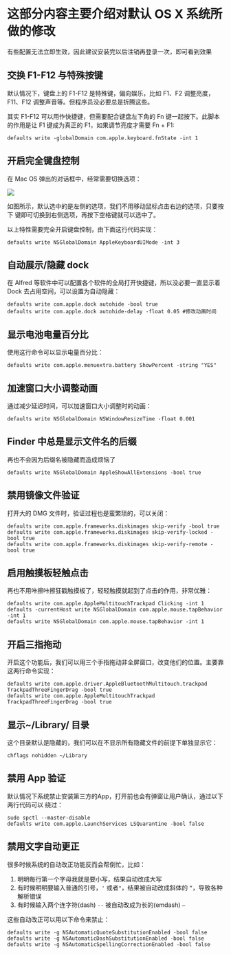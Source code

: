 # 这部分内容主要介绍对默认 OS X 系统所做的修改

有些配置无法立即生效，因此建议安装完以后注销再登录一次，即可看到效果

## 交换 F1-F12 与特殊按键

默认情况下，键盘上的 F1-F12 是特殊键，偏向娱乐，比如 F1、F2 调整亮度，F11、F12
调整声音等。但程序员没必要总是折腾这些。

其实 F1-F12 可以用作快捷键，但需要配合键盘左下角的 Fn
键一起按下。此脚本的作用是让 F1 键成为真正的 F1，如果调节亮度才需要 Fn + F1:

```shell
defaults write -globalDomain com.apple.keyboard.fnState -int 1
```

## 开启完全键盘控制

在 Mac OS 弹出的对话框中，经常需要切换选项：

![](http://blog.bestswifter.com/1515801904.png)

如图所示，默认选中的是左侧的选项，我们不用移动鼠标点击右边的选项，只要按下 <Tab>
键即可切换到右侧选项，再按下空格键就可以选中了。

以上特性需要完全开启键盘控制，由下面这行代码实现：

```shell
defaults write NSGlobalDomain AppleKeyboardUIMode -int 3
```

## 自动展示/隐藏 dock

在 Alfred 等软件中可以配置各个软件的全局打开快捷键，所以没必要一直显示着 Dock
去占用空间，可以设置为自动隐藏：

```shell
defaults write com.apple.dock autohide -bool true
defaults write com.apple.dock autohide-delay -float 0.05 #修改动画时间
```

## 显示电池电量百分比

使用这行命令可以显示电量百分比：

```shell
defaults write com.apple.menuextra.battery ShowPercent -string "YES"
```

## 加速窗口大小调整动画

通过减少延迟时间，可以加速窗口大小调整时的动画：

```shell
defaults write NSGlobalDomain NSWindowResizeTime -float 0.001
```

## Finder 中总是显示文件名的后缀

再也不会因为后缀名被隐藏而造成烦恼了

```shell
defaults write NSGlobalDomain AppleShowAllExtensions -bool true
```

## 禁用镜像文件验证

打开大的 DMG 文件时，验证过程也是蛮繁琐的，可以关闭：

```shell
defaults write com.apple.frameworks.diskimages skip-verify -bool true
defaults write com.apple.frameworks.diskimages skip-verify-locked -bool true
defaults write com.apple.frameworks.diskimages skip-verify-remote -bool true
```

## 启用触摸板轻触点击

再也不用咔擦咔擦狂戳触摸板了，轻轻触摸就起到了点击的作用，非常优雅：

```shell
defaults write com.apple.AppleMultitouchTrackpad Clicking -int 1
defaults -currentHost write NSGlobalDomain com.apple.mouse.tapBehavior -int 1
defaults write NSGlobalDomain com.apple.mouse.tapBehavior -int 1
```

## 开启三指拖动

开启这个功能后，我们可以用三个手指拖动非全屏窗口，改变他们的位置。主要靠这两行命令实现：

```shell
defaults write com.apple.driver.AppleBluetoothMultitouch.trackpad TrackpadThreeFingerDrag -bool true
defaults write com.apple.AppleMultitouchTrackpad TrackpadThreeFingerDrag -bool true
```

## 显示~/Library/ 目录

这个目录默认是隐藏的，我们可以在不显示所有隐藏文件的前提下单独显示它：

```shell
chflags nohidden ~/Library
```

## 禁用 App 验证

默认情况下系统禁止安装第三方的App，打开前也会有弹窗让用户确认，通过以下两行代码可以 绕过：

```shell
sudo spctl --master-disable
defaults write com.apple.LaunchServices LSQuarantine -bool false
```

## 禁用文字自动更正

很多时候系统的自动改正功能反而会帮倒忙，比如：

1. 明明每行第一个字母我就是要小写，结果自动改成大写
2. 有时候明明要输入普通的引号，`'` 或者`"`，结果被自动改成斜体的 `“`，导致各种解析错误
3. 有时候输入两个连字符(dash) `--` 被自动改成为长的(emdash) `—`

这些自动改正可以用以下命令来禁止：

```shell
defaults write -g NSAutomaticQuoteSubstitutionEnabled -bool false
defaults write -g NSAutomaticDashSubstitutionEnabled -bool false
defaults write -g NSAutomaticSpellingCorrectionEnabled -bool false
```

